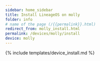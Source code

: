 ```yaml
---
sidebar: home_sidebar
title: Install LineageOS on molly
folder: info
# name of the page (/{{permalink}}.html)
redirect_from: molly_install.html
permalink: /devices/molly/install
device: molly
---
```

{% include templates/device_install.md %}
